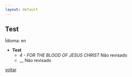 ```yaml
---
layout: default
---
```


## Test

Ídioma: en


- **Test**
  - _4 - FOR THE BLOOD OF JESUS CHRIST_ <span class="label label-danger">Não revisado</span>
  - __ <span class="label label-danger">Não revisado</span>

[voltar](./)